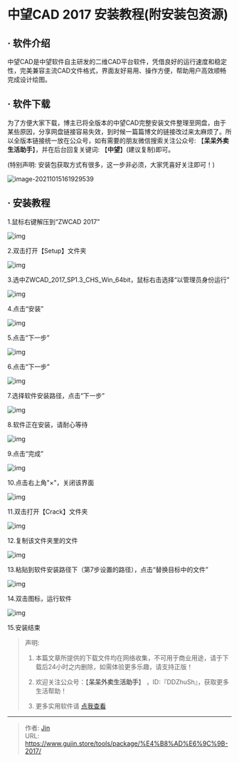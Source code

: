 # 中望CAD 2017 安装教程(附安装包资源)


## · 软件介绍
中望CAD是中望软件自主研发的二维CAD平台软件，凭借良好的运行速度和稳定性，完美兼容主流CAD文件格式，界面友好易用、操作方便，帮助用户高效顺畅完成设计绘图。

## · 软件下载
为了方便大家下载，博主已将全版本的中望CAD完整安装文件整理至网盘，由于某些原因，分享网盘链接容易失效，到时候一篇篇博文的链接改过来太麻烦了。所以全版本链接统一放在公众号，如有需要的朋友微信搜索关注公众号: 【**呆呆外卖生活助手**】，并在后台回复关键词: 【**中望**】(建议复制)即可。

(特别声明: 安装包获取方式有很多，这一步非必须，大家凭喜好关注即可！)

![image-20211015161929539](https://img.gujin.store/img/image-20211015161929539.png)

## · 安装教程

1.鼠标右键解压到“ZWCAD 2017”

![img](https://img.gujin.store/img/v2-2edaed7c239f3cedb50560815098d531_720w.png)

2.双击打开【Setup】文件夹

![img](https://img.gujin.store/img/v2-ce14fe770a187e68bb32f4976da2644d_720w.png)

3.选中ZWCAD_2017_SP1.3_CHS_Win_64bit，鼠标右击选择“以管理员身份运行”

![img](https://img.gujin.store/img/v2-5f3b8c7893bd2d98e6f8a414a3a73ad3_720w.png)

4.点击“安装”

![img](https://img.gujin.store/img/v2-9bf8a6a12a2c5a5a8d787a7785c21d0a_720w.png)

5.点击“下一步”

![img](https://img.gujin.store/img/v2-665f5c921d1933a410c3654e1accc1e7_720w.png)

6.点击“下一步”

![img](https://img.gujin.store/img/v2-03e921ee39e5a6aac7f3c0078506c0ce_720w.png)

7.选择软件安装路径，点击“下一步”

![img](https://img.gujin.store/img/v2-18a8d2ba66a49f648f377cee51470507_720w.png)

8.软件正在安装，请耐心等待

![img](https://img.gujin.store/img/v2-0fc1079f10fed9efb7299b5747597432_720w.png)

9.点击“完成”

![img](https://img.gujin.store/img/v2-ac16d859c2a41eb46c5ed87fc850817b_720w.png)

10.点击右上角"×"，关闭该界面

![img](https://img.gujin.store/img/v2-23e3541af2064750244ff0793dbcc18d_720w.png)

11.双击打开【Crack】文件夹

![img](https://img.gujin.store/img/v2-e59f374e3ef31a0ac619e1bd3d8fc291_720w.png)

12.复制该文件夹里的文件

![img](https://img.gujin.store/img/v2-c287e5125eaa466c4d2e9973445542b8_720w.png)

13.粘贴到软件安装路径下（第7步设置的路径），点击“替换目标中的文件”

![img](https://img.gujin.store/img/v2-81bf58ce4e13d1daa8fe4178d78e780b_720w.png)

14.双击图标，运行软件

![img](https://img.gujin.store/img/v2-31af07f18a9ef00b98ae5ca6e8a627fa_720w.png)



15.安装结束




> 声明: 
>
> 1. 本篇文章所提供的下载文件均在网络收集，不可用于商业用途，请于下载后24小时之内删除，如需体验更多乐趣，请支持正版！
>
> 2. 欢迎关注公众号：【**呆呆外卖生活助手**】 ，ID:『DDZhuSh』，获取更多生活帮助！
>
> 3. 更多实用软件请  [点我查看](/tools)

---

> 作者: [Jin](https://img.gujin.store/img/favicon.ico)  
> URL: https://www.gujin.store/tools/package/%E4%B8%AD%E6%9C%9B-2017/  

